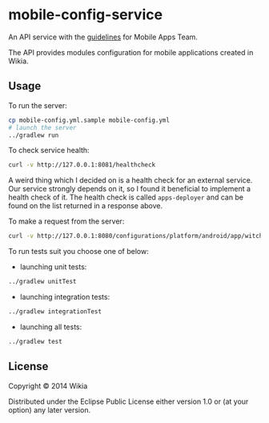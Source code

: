 # mobile-config-service

An API service with the [guidelines](https://github.com/Wikia/guidelines/tree/master/APIDesign) for Mobile Apps Team.

The API provides modules configuration for mobile applications created in Wikia.

## Usage

To run the server:

```bash
cp mobile-config.yml.sample mobile-config.yml
# launch the server
../gradlew run
```

To check service health:
```bash
curl -v http://127.0.0.1:8081/healthcheck
```
A weird thing which I decided on is a health check for an external service. Our service strongly depends on it,
so I found it beneficial to implement a health check of it. The health check is called `apps-deployer`
and can be found on the list returned in a response above.

To make a request from the server:
```bash
curl -v http://127.0.0.1:8080/configurations/platform/android/app/witcher
```

To run tests suit you choose one of below:
* launching unit tests:
```bash
../gradlew unitTest
```

* launching integration tests:
```bash
../gradlew integrationTest
```

* launching all tests:
```bash
../gradlew test
```

## License

Copyright © 2014 Wikia

Distributed under the Eclipse Public License either version 1.0 or (at your option) any later version.